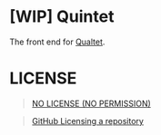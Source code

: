# [WIP] Quintet

The front end for [Qualtet](https://github.com/yoshinorin/qualtet).

# LICENSE

> [NO LICENSE (NO PERMISSION)](https://choosealicense.com/no-permission/)

> [GitHub Licensing a repository](https://docs.github.com/en/repositories/managing-your-repositorys-settings-and-features/customizing-your-repository/licensing-a-repository)
